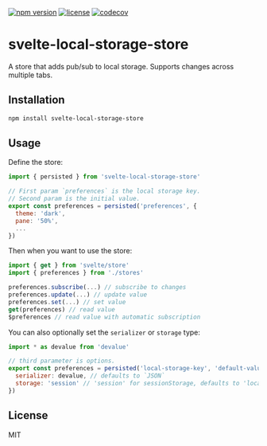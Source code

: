[![npm version](https://img.shields.io/npm/v/svelte-local-storage-store.svg)](https://www.npmjs.com/package/svelte-local-storage-store) [![license](https://img.shields.io/npm/l/svelte-local-storage-store.svg)](LICENSE.md) [![codecov](https://codecov.io/gh/joshnuss/svelte-local-storage-store/branch/master/graph/badge.svg?token=GU607D2YRQ)](https://codecov.io/gh/joshnuss/svelte-local-storage-store)

# svelte-local-storage-store

A store that adds pub/sub to local storage. Supports changes across multiple tabs.

## Installation

```bash
npm install svelte-local-storage-store
```

## Usage

Define the store:

```javascript
import { persisted } from 'svelte-local-storage-store'

// First param `preferences` is the local storage key.
// Second param is the initial value.
export const preferences = persisted('preferences', {
  theme: 'dark',
  pane: '50%',
  ...
})
```

Then when you want to use the store:

```javascript
import { get } from 'svelte/store'
import { preferences } from './stores'

preferences.subscribe(...) // subscribe to changes
preferences.update(...) // update value
preferences.set(...) // set value
get(preferences) // read value
$preferences // read value with automatic subscription
```

You can also optionally set the `serializer` or `storage` type:

```javascript
import * as devalue from 'devalue'

// third parameter is options.
export const preferences = persisted('local-storage-key', 'default-value', {
  serializer: devalue, // defaults to `JSON`
  storage: 'session' // 'session' for sessionStorage, defaults to 'local'
})
```

## License

MIT
